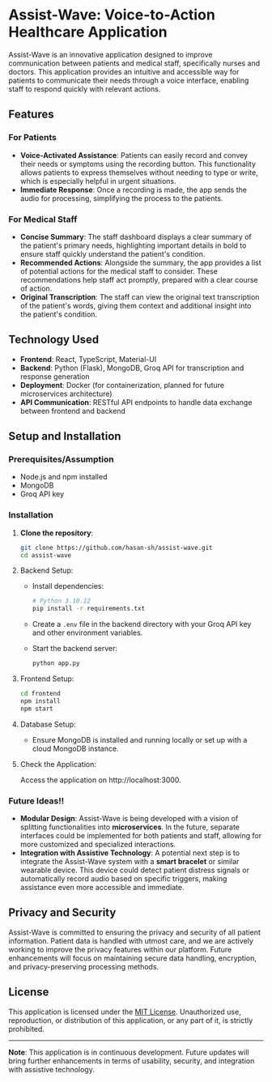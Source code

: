 # Assist-Wave: Voice-to-Action Healthcare Application

Assist-Wave is an innovative application designed to improve communication between patients and medical staff, specifically nurses and doctors. This application provides an intuitive and accessible way for patients to communicate their needs through a voice interface, enabling staff to respond quickly with relevant actions. 

## Features

### For Patients
- **Voice-Activated Assistance**: Patients can easily record and convey their needs or symptoms using the recording button. This functionality allows patients to express themselves without needing to type or write, which is especially helpful in urgent situations.
- **Immediate Response**: Once a recording is made, the app sends the audio for processing, simplifying the process to the patients.

### For Medical Staff
- **Concise Summary**: The staff dashboard displays a clear summary of the patient's primary needs, highlighting important details in bold to ensure staff quickly understand the patient's condition.
- **Recommended Actions**: Alongside the summary, the app provides a list of potential actions for the medical staff to consider. These recommendations help staff act promptly, prepared with a clear course of action.
- **Original Transcription**: The staff can view the original text transcription of the patient's words, giving them context and additional insight into the patient's condition.

## Technology Used

- **Frontend**: React, TypeScript, Material-UI
- **Backend**: Python (Flask), MongoDB, Groq API for transcription and response generation
- **Deployment**: Docker (for containerization, planned for future microservices architecture)
- **API Communication**: RESTful API endpoints to handle data exchange between frontend and backend

## Setup and Installation


### Prerequisites/Assumption
- Node.js and npm installed
- MongoDB
- Groq API key

### Installation

1. **Clone the repository**:
   ```bash
   git clone https://github.com/hasan-sh/assist-wave.git
   cd assist-wave
    ```

2. Backend Setup:

    - Install dependencies:
        ```bash
        # Python 3.10.12
        pip install -r requirements.txt
        ```

    - Create a `.env` file in the backend directory with your Groq API key and other environment variables.

    - Start the backend server:
        ```bash
        python app.py
        ```

3. Frontend Setup:
    ```bash
    cd frontend
    npm install
    npm start
    ```

4. Database Setup:
    - Ensure MongoDB is installed and running locally or set up with a cloud MongoDB instance.

5. Check the Application:

    Access the application on http://localhost:3000.


### Future Ideas!!
- **Modular Design**: Assist-Wave is being developed with a vision of splitting functionalities into **microservices**. In the future, separate interfaces could be implemented for both patients and staff, allowing for more customized and specialized interactions.
- **Integration with Assistive Technology**: A potential next step is to integrate the Assist-Wave system with a **smart bracelet** or similar wearable device. This device could detect patient distress signals or automatically record audio based on specific triggers, making assistance even more accessible and immediate.

## Privacy and Security

Assist-Wave is committed to ensuring the privacy and security of all patient information. Patient data is handled with utmost care, and we are actively working to improve the privacy features within our platform. Future enhancements will focus on maintaining secure data handling, encryption, and privacy-preserving processing methods.

## License

This application is licensed under the [MIT License](LICENSE.md). Unauthorized use, reproduction, or distribution of this application, or any part of it, is strictly prohibited.

---

**Note**: This application is in continuous development. Future updates will bring further enhancements in terms of usability, security, and integration with assistive technology.
